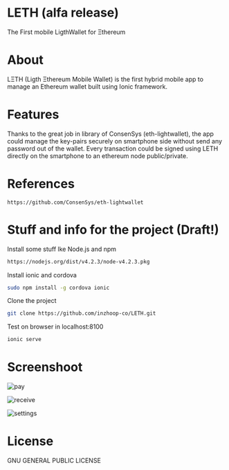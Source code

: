 # LETH (alfa release)
The First mobile LigthWallet for Ξthereum

# About
LΞTH (Ligth Ξthereum Mobile Wallet) is the first hybrid mobile app to manage an Ethereum wallet built using Ionic framework.

# Features
Thanks to the great job in library of ConsenSys (eth-lightwallet), the app could manage the key-pairs securely on smartphone side without send any password out of the wallet.
Every transaction could be signed using LETH directly on the smartphone to an ethereum node public/private.

# References
```
https://github.com/ConsenSys/eth-lightwallet
```

# Stuff and info for the project (Draft!)

Install some stuff lke Node.js and npm  
```bash
https://nodejs.org/dist/v4.2.3/node-v4.2.3.pkg
```

Install ionic and cordova
```bash
sudo npm install -g cordova ionic
```

Clone the project
```bash
git clone https://github.com/inzhoop-co/LETH.git
```

Test on browser in localhost:8100
```bash
ionic serve
```

# Screenshoot
![pay](https://github.com/inzhoop-co/LETH/blob/master/resources/screenshot/Pay.PNG)

![receive](https://github.com/inzhoop-co/LETH/blob/master/resources/screenshot/Receive.PNG)

![settings](https://github.com/inzhoop-co/LETH/blob/master/resources/screenshot/Settings.PNG)

# License
 GNU GENERAL PUBLIC LICENSE
